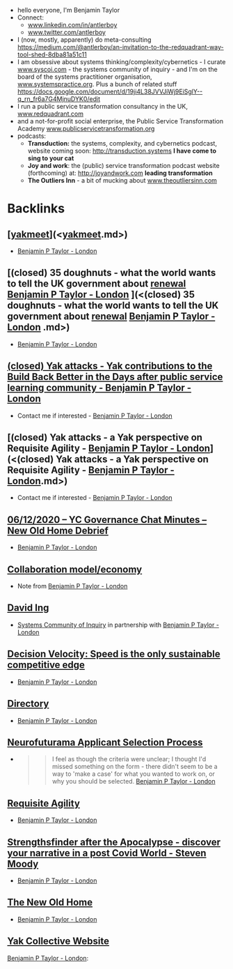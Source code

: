 - hello everyone, I'm Benjamin Taylor 
- Connect:
    - www.linkedin.com/in/antlerboy
    - www.twitter.com/antlerboy
- I (now, mostly, apparently) do meta-consulting https://medium.com/@antlerboy/an-invitation-to-the-redquadrant-way-tool-shed-8dba81a51c11
- I am obsessive about systems thinking/complexity/cybernetics - I curate www.syscoi.com - the systems community of inquiry - and I'm on the board of the systems practitioner organisation, www.systemspractice.org. Plus a bunch of related stuff https://docs.google.com/document/d/19ji4L38JVVJiWj9EiSglY--q_rn_fr6a7G4MjnuDYK0/edit
- I run a public service transformation consultancy in the UK, www.redquadrant.com
- and a not-for-profit social enterprise, the Public Service Transformation Academy www.publicservicetransformation.org
- podcasts:
    - **Transduction:** the systems, complexity, and cybernetics podcast, website coming soon: http://transduction.systems __I have come to sing to your cat__
    - **Joy and work**: the (public) service transformation podcast website (forthcoming) at: http://joyandwork.com __leading transformation__
    - **The Outliers Inn** - a bit of mucking about www.theoutliersinn.com

# Backlinks
## [[yakmeet](<yakmeet.md>)](<[yakmeet](<yakmeet.md>).md>)
- [Benjamin P Taylor - London](<Benjamin P Taylor - London.md>)

## [(closed) 35 doughnuts - what the world wants to tell the UK government about [renewal](<renewal.md>) [Benjamin P Taylor - London](<Benjamin P Taylor - London.md>) ](<(closed) 35 doughnuts - what the world wants to tell the UK government about [renewal](<renewal.md>) [Benjamin P Taylor - London](<Benjamin P Taylor - London.md>) .md>)
- [Benjamin P Taylor - London](<Benjamin P Taylor - London.md>)

## [(closed) Yak attacks - Yak contributions to the Build Back Better in the Days after public service learning community - Benjamin P Taylor - London](<(closed) Yak attacks - Yak contributions to the Build Back Better in the Days after public service learning community - Benjamin P Taylor - London.md>)
- Contact me if interested - [Benjamin P Taylor - London](<Benjamin P Taylor - London.md>)

## [(closed) Yak attacks - a Yak perspective on Requisite Agility - [Benjamin P Taylor - London](<Benjamin P Taylor - London.md>)](<(closed) Yak attacks - a Yak perspective on Requisite Agility - [Benjamin P Taylor - London](<Benjamin P Taylor - London.md>).md>)
- Contact me if interested - [Benjamin P Taylor - London](<Benjamin P Taylor - London.md>)

## [06/12/2020 – YC Governance Chat Minutes – New Old Home Debrief](<06/12/2020 – YC Governance Chat Minutes – New Old Home Debrief.md>)
- [Benjamin P Taylor - London](<Benjamin P Taylor - London.md>)

## [Collaboration model/economy](<Collaboration model/economy.md>)
- Note from [Benjamin P Taylor - London](<Benjamin P Taylor - London.md>)

## [David Ing](<David Ing.md>)
- [Systems Community of Inquiry](https://stream.syscoi.com/) in partnership with [Benjamin P Taylor - London](<Benjamin P Taylor - London.md>)

## [Decision Velocity: Speed is the only sustainable competitive edge](<Decision Velocity: Speed is the only sustainable competitive edge.md>)
- [Benjamin P Taylor - London](<Benjamin P Taylor - London.md>)

## [Directory](<Directory.md>)
- [Benjamin P Taylor - London](<Benjamin P Taylor - London.md>)

## [Neurofuturama Applicant Selection Process](<Neurofuturama Applicant Selection Process.md>)
- >> I feel as though the criteria were unclear; I thought I'd missed something on the form - there didn't seem to be a way to 'make a case' for what you wanted to work on, or why you should be selected. [Benjamin P Taylor - London](<Benjamin P Taylor - London.md>)

## [Requisite Agility](<Requisite Agility.md>)
- [Benjamin P Taylor - London](<Benjamin P Taylor - London.md>)

## [Strengthsfinder after the Apocalypse - discover your narrative in a post Covid World - Steven Moody](<Strengthsfinder after the Apocalypse - discover your narrative in a post Covid World - Steven Moody.md>)
- [Benjamin P Taylor - London](<Benjamin P Taylor - London.md>)

## [The New Old Home](<The New Old Home.md>)
- [Benjamin P Taylor - London](<Benjamin P Taylor - London.md>)

## [Yak Collective Website](<Yak Collective Website.md>)
[Benjamin P Taylor - London](<Benjamin P Taylor - London.md>):

